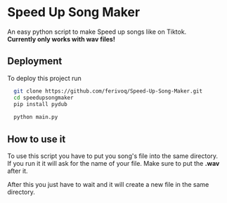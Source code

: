 # Speed Up Song Maker

An easy python script to make Speed up songs like on Tiktok.\
**Currently only works with wav files!**


## Deployment

To deploy this project run

```bash
  git clone https://github.com/ferivoq/Speed-Up-Song-Maker.git
  cd speedupsongmaker
  pip install pydub
  
  python main.py
```


## How to use it

To use this script you have to put you song's file into the same directory.\
If you run it it will ask for the name of your file. Make sure to put the **.wav** after it.

After this you just have to wait and it will create a new file in the same directory.
